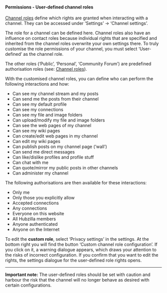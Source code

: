 #### Permissions - User-defined channel roles 

[Channel roles](channel_roles.md) define which rights are granted when interacting with a channel. They can be accessed under ‘Settings’ → ‘Channel settings’.

The role for a channel can be defined here. Channel roles also have an influence on contact roles because individual rights that are specified and inherited from the channel roles overwrite your own settings there.
To truly customise the role permissions of your channel, you must select ‘User-defined’ as the channel role.

The other roles (‘Public’, ‘Personal’, ‘Community Forum’) are predefined authorisation roles (see: [Channel roles](channel_roles.md)).

With the customised channel roles, you can define who can perform the following interactions and how:

- Can see my channel stream and my posts
- Can send me the posts from their channel
- Can see my default profile
- Can see my connections
- Can see my file and image folders
- Can upload/modify my file and image folders
- Can see the web pages of my channel
- Can see my wiki pages
- Can create/edit web pages in my channel
- Can edit my wiki pages
- Can publish posts on my channel page (‘wall’)
- Can send me direct messages
- Can like/dislike profiles and profile stuff
- Can chat with me
- Can quote/mirror my public posts in other channels
- Can administer my channel

The following authorisations are then available for these interactions:

- Only me
- Only those you explicitly allow
- Accepted connections
- Any connections
- Everyone on this website
- All Hubzilla members
- Anyone authenticated
- Anyone on the Internet

To edit the **custom role**, select ‘Privacy settings’ in the settings. At the bottom right you will find the button ‘Custom channel role configuration’. If you click on it, a warning dialogue appears, which draws your attention to the risks of incorrect configuration. If you confirm that you want to edit the rights, the settings dialogue for the user-defined role rights opens.

----

**Important note:**
The user-defined roles should be set with caution and harbour the risk that the channel will no longer behave as desired with certain configurations.